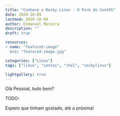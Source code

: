 ```yaml
---
title: "Conhece o Rocky Linux - O Fork do CentOS"
date: 2020-10-09
lastmod: 2020-10-09
author: Enmanuel Moreira
description: ""
draft: true

resources:
- name: "featured-image"
  src: "featured-image.jpg"

categories: ["Linux"]
tags: ["linux", "centos", "rhel", "rockylinux"]

lightgallery: true
---
```


<!--more-->

Olá Pessoal, tudo bem?

TODO:

Espero que tinham gostado, até a próxima!
